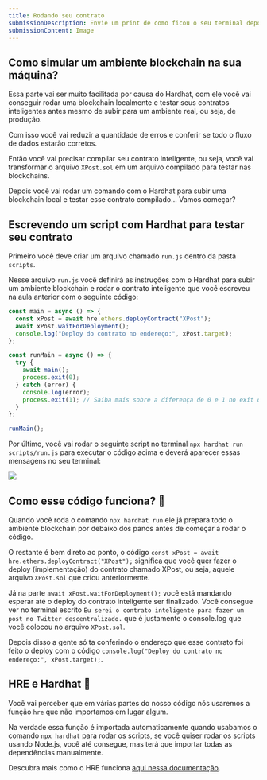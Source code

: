 ```yaml
---
title: Rodando seu contrato
submissionDescription: Envie um print de como ficou o seu terminal depois de ter rodado o script 'npx hardhat run scripts/run.js'
submissionContent: Image
---
```


## Como simular um ambiente blockchain na sua máquina?

Essa parte vai ser muito facilitada por causa do Hardhat, com ele você vai conseguir rodar uma blockchain localmente e testar seus contratos inteligentes antes mesmo de subir para um ambiente real, ou seja, de produção. 

Com isso você vai reduzir a quantidade de erros e conferir se todo o fluxo de dados estarão corretos.

Então você vai precisar compilar seu contrato inteligente, ou seja, você vai transformar o arquivo `XPost.sol` em um arquivo compilado para testar nas blockchains.

Depois você vai rodar um comando com o Hardhat para subir uma blockchain local e testar esse contrato compilado... Vamos começar?

## Escrevendo um script com Hardhat para testar seu contrato

Primeiro você deve criar um arquivo chamado `run.js` dentro da pasta `scripts`.

Nesse arquivo `run.js` você definirá as instruções com o Hardhat para subir um ambiente blockchain e rodar o contrato inteligente que você escreveu na aula anterior com o seguinte código:

```js
const main = async () => {
  const xPost = await hre.ethers.deployContract("XPost");
  await xPost.waitForDeployment();
  console.log("Deploy do contrato no endereço:", xPost.target);
};

const runMain = async () => {
  try {
    await main();
    process.exit(0);
  } catch (error) {
    console.log(error);
    process.exit(1); // Saiba mais sobre a diferença de 0 e 1 no exit do node aqui: https://stackoverflow.com/a/47163396/7974948
  }
};

runMain();
```

Por último, você vai rodar o seguinte script no terminal `npx hardhat run scripts/run.js` para executar o código acima e deverá aparecer essas mensagens no seu terminal:

![](https://raw.githubusercontent.com/menthorlabs/courses/main/images/2023-08-27-13-25-50.png)

## Como esse código funciona? 🤔

Quando você roda o comando `npx hardhat run` ele já prepara todo o ambiente blockchain por debaixo dos panos antes de começar a rodar o código.

O restante é bem direto ao ponto, o código `const xPost = await hre.ethers.deployContract("XPost");` significa que você quer fazer o deploy (implementação) do contrato chamado XPost, ou seja, aquele arquivo `XPost.sol` que criou anteriormente.

Já na parte `await xPost.waitForDeployment();` você está mandando esperar até o deploy do contrato inteligente ser finalizado. Você consegue ver no terminal escrito `Eu serei o contrato inteligente para fazer um post no Twitter descentralizado.` que é justamente o console.log que você colocou no arquivo `XPost.sol`.

Depois disso a gente só ta conferindo o endereço que esse contrato foi feito o deploy com o código `console.log("Deploy do contrato no endereço:", xPost.target);`.

## HRE e Hardhat 🎩

Você vai perceber que em várias partes do nosso código nós usaremos a função `hre` que não importamos em lugar algum. 

Na verdade essa função é importada automaticamente quando usabamos o comando `npx hardhat` para rodar os scripts, se você quiser rodar os scripts usando Node.js, você até consegue, mas terá que importar todas as dependências manualmente.

Descubra mais como o HRE funciona [aqui nessa documentação](https://hardhat.org/hardhat-runner/docs/advanced/hardhat-runtime-environment?utm_source=menthor.io).


